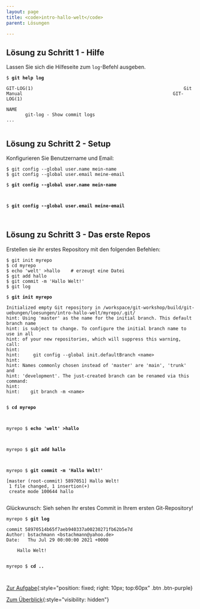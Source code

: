 ```yaml
---
layout: page
title: <code>intro-hallo-welt</code>
parent: Lösungen

---
```

## Lösung zu Schritt 1 - Hilfe

Lassen Sie sich die Hilfeseite zum `log`-Befehl ausgeben.


<pre><code>$ <b>git help log</b><br><br>GIT-LOG(1)                                                        Git Manual                                                        GIT-LOG(1)<br><br>NAME<br>       git-log - Show commit logs<br>...<br><br></code></pre>


## Lösung zu Schritt 2 - Setup

Konfigurieren Sie Benutzername und Email:

    $ git config --global user.name mein-name
    $ git config --global user.email meine-email


<pre><code>$ <b>git config --global user.name mein-name</b><br><br><br></code></pre>



<pre><code>$ <b>git config --global user.email meine-email</b><br><br><br></code></pre>


## Lösung zu Schritt 3 - Das erste Repos

Erstellen sie ihr erstes Repository mit den folgenden Befehlen:

    $ git init myrepo
    $ cd myrepo
    $ echo 'welt' >hallo    # erzeugt eine Datei
    $ git add hallo
    $ git commit -m 'Hallo Welt!'
    $ git log


<pre><code>$ <b>git init myrepo </b><br><br>Initialized empty Git repository in /workspace/git-workshop/build/git-uebungen/loesungen/intro-hallo-welt/myrepo/.git/<br>hint: Using 'master' as the name for the initial branch. This default branch name<br>hint: is subject to change. To configure the initial branch name to use in all<br>hint: of your new repositories, which will suppress this warning, call:<br>hint: <br>hint: 	git config --global init.defaultBranch &lt;name&gt;<br>hint: <br>hint: Names commonly chosen instead of 'master' are 'main', 'trunk' and<br>hint: 'development'. The just-created branch can be renamed via this command:<br>hint: <br>hint: 	git branch -m &lt;name&gt;<br><br></code></pre>



<pre><code>$ <b>cd myrepo</b><br><br><br></code></pre>



<pre><code>myrepo $ <b>echo 'welt' &gt;hallo</b><br><br><br></code></pre>



<pre><code>myrepo $ <b>git add hallo</b><br><br><br></code></pre>



<pre><code>myrepo $ <b>git commit -m 'Hallo Welt!'</b><br><br>[master (root-commit) 5897051] Hallo Welt!<br> 1 file changed, 1 insertion(+)<br> create mode 100644 hallo<br><br></code></pre>


Glückwunsch: Sieh sehen Ihr erstes Commit in Ihrem ersten Git-Repository!


<pre><code>myrepo $ <b>git log</b><br><br>commit 58970514b65f7aeb940337a00230271fb62b5e7d<br>Author: bstachmann &lt;bstachmann@yahoo.de&gt;<br>Date:   Thu Jul 29 00:00:00 2021 +0000<br><br>    Hallo Welt!<br><br></code></pre>



<pre><code>myrepo $ <b>cd ..</b><br><br><br></code></pre>


[Zur Aufgabe](aufgabe-intro-hallo-welt.html){:style="position: fixed; right: 10px; top:60px" .btn .btn-purple}

[Zum Überblick](../../ueberblick.html){:style="visibility: hidden"}

